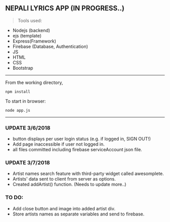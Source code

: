 ## NEPALI LYRICS APP (IN PROGRESS..)

>Tools used:

- Nodejs (backend)
- ejs (template)
- Express(Framework)
- Firebase (Database, Authentication)
- JS
- HTML
- CSS
- Bootstrap 
--- 

From the working directory,
```terminal
npm install
```

To start in browser: 
```terminal
node app.js
```
---
### UPDATE 3/6/2018

- button displays per user login status (e.g. if logged in, SIGN OUT!)
- Add page inaccessible if user not logged in.
- all files committed including firebase serviceAccount json file.
### UPDATE 3/7/2018
- Artist names search feature with third-party widget called awesomplete.
- Artists' data sent to client from server as options.
- Created addArtist() function. (Needs to update more..)


### TO DO:
- Add close button and image into added artist div.
- Store artists names as separate variables and send to firebase.


